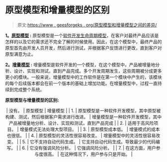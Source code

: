 # 原型模型和增量模型的区别

> 原文:[https://www . geesforgeks . org/原型模型和增量模型之间的差异/](https://www.geeksforgeeks.org/difference-between-prototype-model-and-incremental-model/)

**1。[原型模型](https://www.geeksforgeeks.org/software-engineering-prototyping-model/) :**
原型模型是一个[软件开发生命周期模型](https://www.geeksforgeeks.org/what-is-sdlc-model-and-its-phases/)，在客户对最终产品应该是怎样的以及它的需求还不完全了解的时候使用。因此，在这个模型中，最终产品的原型首先由开发人员开发，然后进行测试，并根据客户反馈进行更改，直到客户对原型满意为止。

**2。[增量模型](https://www.geeksforgeeks.org/software-engineering-incremental-process-model/) :**
增量模型是软件开发的一个模型，在这个模型中，产品被增量地分析、设计、实现和测试，直到产品完成。多个开发周期发生，这些周期被分成更多更小的模块。一般来说，增量模型中的工作软件是在第一个模块中产生的，该模块的每个后续版本都会在前一个版本的基础上增加功能。在增量模型中，过程一直持续到完成整个系统。

**原型模型与增量模型的区别:**

<center>

| 没有。 | 原型模型 | 增量模型 |
| 1. | 原型模型是一种软件开发模型，其中原型被构建、测试，然后根据客户需求进行改进。 | 增量模型是一种软件开发模型，其中产品被增量地分析、设计、实现和测试，直到产品完成 |
| 2. | 适用于高风险项目。 | 增量模式无法处理大型项目。 |
| 3. | 原型模型成本低。 | 增量模式的成本也很低。 |
| 4. | 原型模型的灵活性很容易改变。 | 增量模型中的灵活性很容易改变。 |
| 5. | 它不支持自动代码生成。 | 它支持自动代码生成。导致最少的代码编写。 |
| 6. | 它没有强调风险分析。 | 它强调风险分析。 |
| 7. | 在这方面，用户参与度很高。 | 在这种情况下，用户参与只是开始。 |

</center>